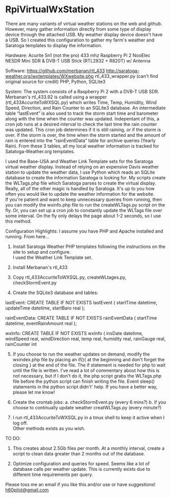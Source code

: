 ﻿# RpiVirtualWxStation

There are many variants of virtual weather stations on the web and github. However, many gather information 
directly from some type of display device through the attached USB.  My weather display device doesn't have 
a USB.  So I created this configuration to gather my farm's weather and Saratoga templates to display the information.    

Hardware:
Acurite 5n1 (not the pro) 433 mhz
Raspberry Pi 2
NooElec NESDR Mini SDR & DVB-T USB Stick (RTL2832 + R820T) w/ Antenna

Software:
https://github.com/merbanan/rtl_433
http://saratoga-weather.org/wxtemplates/WXwebsite.php
rtl_433_wrapper.py (can't find original source for credit) 
PHP, Python, SQLite3

System:
The system consists of a Raspberry Pi 2 with a DVB-T USB SDR.  Merbanan's rtl_433.92 is called using a 
wrapper (rtl_433AccuriteToWXSQL.py) which writes Time, Temp, Humidity, Wind Speed, Direction, and Rain 
Counter to an SQLite3 database.  An intermediate table “lastEvent” is also used to track the storm start 
time and barometer along with the time when the counter was updated.  Indepentant of this, a cron job 
runs at a desired interval to check the last time the rain counter was updated.  This cron job determines 
if it is still raining, or if the storm is over.  If the storm is over, the time when the storm started 
and the amount of rain is entered into the “rainEventData” table for archive queries (Yearly Rain). From 
these 3 tables, all my local weather information is tracked for Satatoga-Weather.org templates.  

I used the Base-USA and Weather Link Template sets for the Saratoga virtual weather display. Instead of 
relying on an expensive Davis weather station to update the weather data, I use Python which reads an 
SQLite database to create the information Saratoga is looking for.  My scripts create the WLTags.php 
file which Saratoga parses to create the virtual display.  Really, all of the other magic is handled 
by Saratoga.  It's up to you how often you would like to update the weather information for the website.  
If you're patient and want to keep unnecessary queries from running, then you can modify the wxinfo.php 
file to run the createWLTags.py script on the fly. Or, you can set up a cron job to constantly update 
the WLTags file over some interval.  On the fly only delays the page about 1-2 seconds, so I use this method.  

Configuration Highlights:
I assume you have PHP and Apache installed and running.  From here...

1. Install Saratoga Weather PHP templates following the instructions on the site to setup and configure.  
I used the Weather Link Template set.  

2. Install Merbanan's rtl_433 

3. Copy  rtl_433AccuriteToWXSQL.py, createWLtages.py, checkStormEvent.py

4. Create the SQLite3 database and tables:

lastEvent: 
   CREATE TABLE IF NOT EXISTS lastEvent (
       startTime               datetime,
       updateTime              datetime,
       startBaro               real
       );

rainEventData:
 CREATE TABLE IF NOT EXISTS rainEventData (
        startTime               datetime,
        eventRainAmount         real
   );

wxInfo: 
CREATE TABLE IF NOT EXISTS wxInfo (
        insDate                 datetime,
        windSpeed               real,
        windDirection           real,
        temp                    real,
        humidity                real,
        rainGauge               real,
        rainCounter             int



5. If you choose to run the weather updates on demand, modify the wxindex.php file by placing an 
if(){ at the beginning and don't forget the closing } at the end of the file.  The if statement 
is needed for php to wait until the file is written. I've read a lot of commentary about how 
this is not necessary, but if I don't do it, the php script grabs the WLTags.php file before 
the python script can finish writing the file.  Event sleep() statements in the python script 
didn't' help.  If you have a better way, please let me know!  

	<?php
	$result = exec('/path/to/createWLTags.py');
	if ($result){
		require_once("Settings.php");
		require_once("common.php");
		#############################################################
		$TITLE= $SITE['organ'] . " - Home";
		... 
		... 
		... 
		#####################################################################
		include("footer.php");
	}

6. Create the crontab jobs:
	a. checkStormEvent.py (every 6 mins?)
	b. if you choose to continually update weather creatWLTags.py (every minute?)

7.  I run rtl_433AccuriteToWXSQL.py in a tmux shell to keep it active when I log off.  
Other methods exists as you wish. 

TO DO:  
1.  This creates about 2.5Gb files per month.  At a monthly interval, create a script to clean data greater than 2 months out of the database.  

2.  Optimize configuration and queries for speed. Seems like a lot of database calls per weather update.  This is currently exists due to different time requirements per query.  

Please toss me an email if you like this and/or use or have suggestions!
h60pilot@gmail.com
